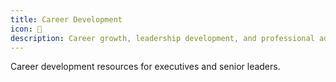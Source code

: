 ```yaml
---
title: Career Development
icon: 🎯
description: Career growth, leadership development, and professional advancement
---
```


Career development resources for executives and senior leaders.